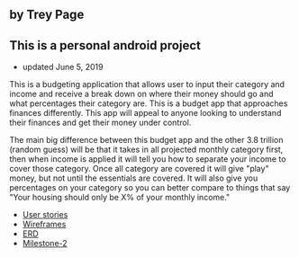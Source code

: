 ## by Trey Page
## This is a personal android project
+ updated June 5, 2019

This is a budgeting application that allows user to input their category and income and receive a 
break down on where their money should go and what percentages their category are.
This is a budget app that approaches finances differently. This app will appeal to anyone looking to 
understand their finances and get their money under control. 

The main big difference between this budget app and the other 3.8 trillion (random guess) will be 
that it takes in all projected monthly category first, then when income is applied it will tell you 
how to separate your income to cover those category. Once all category are covered it will give "play" 
money, but not until the essentials are covered. It will also give you percentages on your category 
so you can better compare to things that say "Your housing should only be X% of your monthly income."

+ [User stories](docs/user-stories.md)
+ [Wireframes](docs/wireframes.md)
+ [ERD](ERD.md)
+ [Milestone-2](docs/milestone-2.md)
